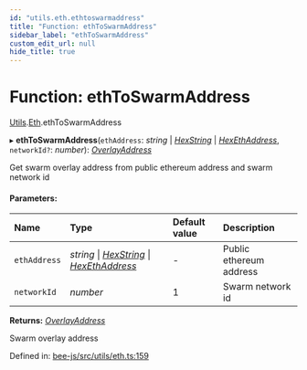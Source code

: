 ```yaml
---
id: "utils.eth.ethtoswarmaddress"
title: "Function: ethToSwarmAddress"
sidebar_label: "ethToSwarmAddress"
custom_edit_url: null
hide_title: true
---
```


# Function: ethToSwarmAddress

[Utils](../modules/utils.md).[Eth](../modules/utils.eth.md).ethToSwarmAddress

▸ **ethToSwarmAddress**(`ethAddress`: *string* \| [*HexString*](../types/utils.hex.hexstring.md) \| [*HexEthAddress*](../types/utils.eth.hexethaddress.md), `networkId?`: *number*): [*OverlayAddress*](../types/utils.eth.overlayaddress.md)

Get swarm overlay address from public ethereum address and swarm network id

#### Parameters:

Name | Type | Default value | Description |
:------ | :------ | :------ | :------ |
`ethAddress` | *string* \| [*HexString*](../types/utils.hex.hexstring.md) \| [*HexEthAddress*](../types/utils.eth.hexethaddress.md) | - | Public ethereum address   |
`networkId` | *number* | 1 | Swarm network id    |

**Returns:** [*OverlayAddress*](../types/utils.eth.overlayaddress.md)

Swarm overlay address

Defined in: [bee-js/src/utils/eth.ts:159](https://github.com/ethersphere/bee-js/blob/ce4d3fa/src/utils/eth.ts#L159)
